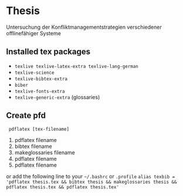 # Thesis
Untersuchung der Konfliktmanagementstrategien verschiedener offlinefähiger Systeme


## Installed tex packages
* `texlive texlive-latex-extra texlive-lang-german`
* `texlive-science`
* `texlive-bibtex-extra`
* `biber`
* `texlive-fonts-extra`
* `texlive-generic-extra` (glossaries)

## Create pfd
` pdflatex [tex-filename]`

1. pdflatex filename
2. bibtex filename
3. makeglossaries filename
4. pdflatex filename
5. pdflatex filename

or add the following line to your `~/.bashrc` or `.profile`
``` alias texbib = 'pdflatex thesis.tex && bibtex thesis && makeglossaries thesis && pdflatex thesis.tex && pdflatex thesis.tex' ```


